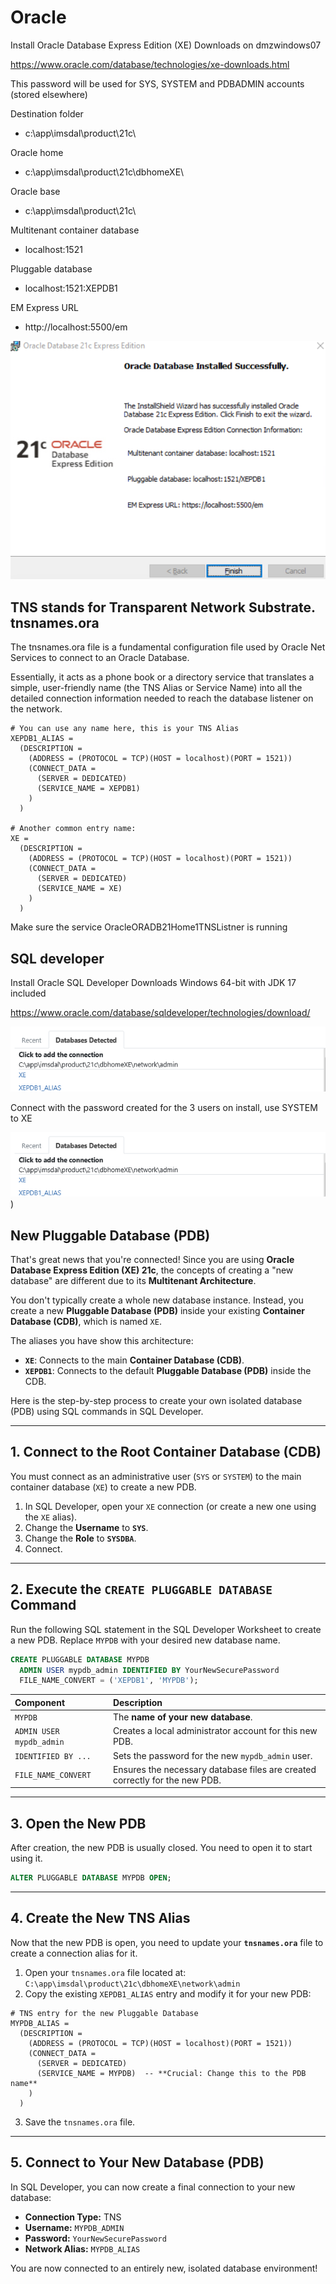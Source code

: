 # Oracle

Install Oracle Database Express Edition (XE) Downloads on dmzwindows07

https://www.oracle.com/database/technologies/xe-downloads.html

This password will be used for SYS, SYSTEM and PDBADMIN accounts (stored elsewhere)

Destination folder
* c:\app\imsdal\product\21c\

Oracle home
* c:\app\imsdal\product\21c\dbhomeXE\

Oracle base
* c:\app\imsdal\product\21c\

Multitenant container database
* localhost:1521

Pluggable database
* localhost:1521:XEPDB1

EM Express URL
* http://localhost:5500/em


![installed](https://github.com/spawnmarvel/quickguides/blob/main/oracle/images/installed.png)

## TNS stands for Transparent Network Substrate. tnsnames.ora


The tnsnames.ora file is a fundamental configuration file used by Oracle Net Services to connect to an Oracle Database.

Essentially, it acts as a phone book or a directory service that translates a simple, user-friendly name (the TNS Alias or Service Name) into all the detailed connection information needed to reach the database listener on the network.


```ora
# You can use any name here, this is your TNS Alias
XEPDB1_ALIAS = 
  (DESCRIPTION =
    (ADDRESS = (PROTOCOL = TCP)(HOST = localhost)(PORT = 1521))
    (CONNECT_DATA =
      (SERVER = DEDICATED)
      (SERVICE_NAME = XEPDB1)
    )
  )

# Another common entry name:
XE = 
  (DESCRIPTION =
    (ADDRESS = (PROTOCOL = TCP)(HOST = localhost)(PORT = 1521))
    (CONNECT_DATA =
      (SERVER = DEDICATED)
      (SERVICE_NAME = XE)
    )
  )

```
Make sure the service OracleORADB21Home1TNSListner is running

## SQL developer

Install Oracle SQL Developer Downloads Windows 64-bit with JDK 17 included

https://www.oracle.com/database/sqldeveloper/technologies/download/

![sql con](https://github.com/spawnmarvel/quickguides/blob/main/oracle/images/sql_con.png)

Connect with the password created for the 3 users on install, use SYSTEM to XE

![connected](https://github.com/spawnmarvel/quickguides/blob/main/oracle/images/sql_con.png))

## New Pluggable Database (PDB)

That's great news that you're connected\! Since you are using **Oracle Database Express Edition (XE) 21c**, the concepts of creating a "new database" are different due to its **Multitenant Architecture**.

You don't typically create a whole new database instance. Instead, you create a new **Pluggable Database (PDB)** inside your existing **Container Database (CDB)**, which is named `XE`.

The aliases you have show this architecture:

  * **`XE`**: Connects to the main **Container Database (CDB)**.
  * **`XEPDB1`**: Connects to the default **Pluggable Database (PDB)** inside the CDB.

Here is the step-by-step process to create your own isolated database (PDB) using SQL commands in SQL Developer.

-----

## 1\. Connect to the Root Container Database (CDB)

You must connect as an administrative user (`SYS` or `SYSTEM`) to the main container database (`XE`) to create a new PDB.

1.  In SQL Developer, open your `XE` connection (or create a new one using the `XE` alias).
2.  Change the **Username** to **`SYS`**.
3.  Change the **Role** to **`SYSDBA`**.
4.  Connect.

-----

## 2\. Execute the `CREATE PLUGGABLE DATABASE` Command

Run the following SQL statement in the SQL Developer Worksheet to create a new PDB. Replace `MYPDB` with your desired new database name.

```sql
CREATE PLUGGABLE DATABASE MYPDB
  ADMIN USER mypdb_admin IDENTIFIED BY YourNewSecurePassword
  FILE_NAME_CONVERT = ('XEPDB1', 'MYPDB');
```

| Component | Description |
| :--- | :--- |
| `MYPDB` | The **name of your new database**. |
| `ADMIN USER mypdb_admin` | Creates a local administrator account for this new PDB. |
| `IDENTIFIED BY ...` | Sets the password for the new `mypdb_admin` user. |
| `FILE_NAME_CONVERT` | Ensures the necessary database files are created correctly for the new PDB. |

-----

## 3\. Open the New PDB

After creation, the new PDB is usually closed. You need to open it to start using it.

```sql
ALTER PLUGGABLE DATABASE MYPDB OPEN;
```

-----

## 4\. Create the New TNS Alias

Now that the new PDB is open, you need to update your **`tnsnames.ora`** file to create a connection alias for it.

1.  Open your `tnsnames.ora` file located at: `C:\app\imsdal\product\21c\dbhomeXE\network\admin`
2.  Copy the existing `XEPDB1_ALIAS` entry and modify it for your new PDB:

<!-- end list -->

```ora
# TNS entry for the new Pluggable Database
MYPDB_ALIAS = 
  (DESCRIPTION =
    (ADDRESS = (PROTOCOL = TCP)(HOST = localhost)(PORT = 1521))
    (CONNECT_DATA =
      (SERVER = DEDICATED)
      (SERVICE_NAME = MYPDB)  -- **Crucial: Change this to the PDB name**
    )
  )
```

3.  Save the `tnsnames.ora` file.

-----

## 5\. Connect to Your New Database (PDB)

In SQL Developer, you can now create a final connection to your new database:

  * **Connection Type:** TNS
  * **Username:** `MYPDB_ADMIN`
  * **Password:** `YourNewSecurePassword`
  * **Network Alias:** `MYPDB_ALIAS`

You are now connected to an entirely new, isolated database environment\!